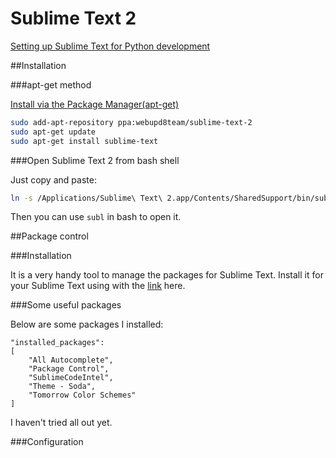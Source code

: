 # Sublime Text 2

[Setting up Sublime Text for Python development](https://dbader.org/blog/setting-up-sublime-text-for-python-development)

##Installation

###apt-get method

[Install via the Package Manager(apt-get)](http://askubuntu.com/questions/172698/how-do-i-install-sublime-text-2-3)

```bash
sudo add-apt-repository ppa:webupd8team/sublime-text-2
sudo apt-get update
sudo apt-get install sublime-text
```

###Open Sublime Text 2 from bash shell

Just copy and paste:

```bash
ln -s /Applications/Sublime\ Text\ 2.app/Contents/SharedSupport/bin/subl /usr/local/bin/subl
```
Then you can use `subl` in bash to open it.

##Package control

###Installation

It is a very handy tool to manage the packages for Sublime Text. Install it for your Sublime Text using with the [link](https://packagecontrol.io/installation#Simple) here.

###Some useful packages

Below are some packages I installed:
```jason
"installed_packages":
[
	"All Autocomplete",
	"Package Control",
	"SublimeCodeIntel",
	"Theme - Soda",
	"Tomorrow Color Schemes"
]
```
I haven't tried all out yet.

###Configuration




	
